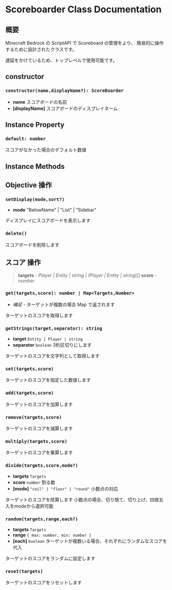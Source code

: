 # Scoreboarder Class Documentation

## 概要

Minecraft Bedrock の ScriptAPI で Scoreboard の管理をより、
簡易的に操作するために設計されたクラスです。

遅延をかけているため、トップレベルで使用可能です。

## constructor
### `constructor(name,displayName?): ScoreBoarder`
- **name** スコアボードの名前
- **[displayName]** スコアボードのディスプレイネーム

## Instance Property

### `default: number`
スコアがなかった場合のデフォルト数値

## Instance Methods

## Objective 操作

### `setDisplay(mode,sort?)`
- **mode** "BelowName" | "List" | "Sidebar"

ディスプレイにスコアボードを表示します

### `delete()`
スコアボードを削除します

## スコア 操作

> **targets** -
> *Player | Entity | string | (Player | Entity | string)[]*
> **score** -
> *number*

### `get(targets,score): number | Map<Targets,Number>`
- *補足* - ターゲットが複数の場合 Map で返されます

ターゲットのスコアを取得します
### `getStrings(target,separator): string`
- **target** `Entity | Player | string`
- **separator** `boolean` 3桁区切りにします

ターゲットのスコアを文字列として取得します
### `set(targets,score)`
ターゲットのスコアを指定した数値します

### `add(targets,score)`
ターゲットのスコアを加算します
### `remove(targets,score)`
ターゲットのスコアを減算します
### `multiply(targets,score)`
ターゲットのスコアを乗算します
### `divide(targets,score,mode?)`
- **targets** `Targets`
- **score** `number` 割る数
- **[mode]** `"ceil" | "floor" | "round"` 小数点の対応

ターゲットのスコアを除算します
小数点の場合、切り捨て、切り上げ、四捨五入をmodeから選択可能
### `random(targets,range,each?)`
- **targets** `Targets`
- **range** `{ max: number, min: number }`
- **[each]** `boolean` ターゲットが複数いる場合、それぞれにランダムなスコアを代入

ターゲットのスコアをランダムに設定します
### `reset(targets)`
ターゲットのスコアをリセットします
